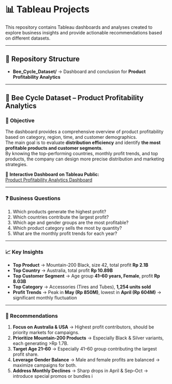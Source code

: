 # 📊 Tableau Projects  

This repository contains Tableau dashboards and analyses created to explore business insights and provide actionable recommendations based on different datasets.  

---

## 📂 Repository Structure  
- **Bee_Cycle_Dataset/** → Dashboard and conclusion for **Product Profitability Analytics**  

---

## 🚴 Bee Cycle Dataset – Product Profitability Analytics  

### 🎯 Objective  
The dashboard provides a comprehensive overview of product profitability based on category, region, time, and customer demographics.  
The main goal is to evaluate **distribution efficiency** and identify **the most profitable products and customer segments**.  
By knowing the top-performing countries, monthly profit trends, and top products, the company can design more precise distribution and marketing strategies.  

🔗 **Interactive Dashboard on Tableau Public:**  
[Product Profitability Analytics Dashboard](https://public.tableau.com/app/profile/rahma.anggana.rarastyasa/viz/ProductProfitabilityAnalyticsDashboard/ProductProfitabilityAnalyticsDashboard?publish=yes)  

---

### ❓ Business Questions  
1. Which products generate the highest profit?  
2. Which countries contribute the largest profit?  
3. Which age and gender groups are the most profitable?  
4. Which product category sells the most by quantity?  
5. What are the monthly profit trends for each year?  

---

### 📈 Key Insights  
- **Top Product** → Mountain-200 Black, size 42, total profit **Rp 2.1B**  
- **Top Country** → Australia, total profit **Rp 10.89B**  
- **Top Customer Segment** → Age group **41–60 years, Female**, profit **Rp 8.03B**  
- **Top Category** → Accessories (Tires and Tubes), **1,254 units sold**  
- **Profit Trends** → Peak in **May (Rp 850M)**, lowest in **April (Rp 604M)** → significant monthly fluctuation  

---

### 🚀 Recommendations  
1. **Focus on Australia & USA** → Highest profit contributors, should be priority markets for campaigns.  
2. **Prioritize Mountain-200 Products** → Especially Black & Silver variants, each generating >Rp 1.7B.  
3. **Target Age 21–60** → Especially 41–60 group contributing the largest profit share.  
4. **Leverage Gender Balance** → Male and female profits are balanced → maximize campaigns for both.  
5. **Address Monthly Declines** → Sharp drops in April & Sep–Oct → introduce special promos or bundles i
